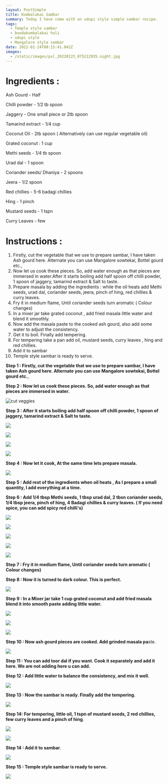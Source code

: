 ```yaml
---
layout: PostSimple
title: Kumbalakai Sambar
summary: Today I have come with an udupi style simple sambar recipe.
tags:
  - Temple style sambar
  - boodakumbalakai huli
  - udupi style
  - Mangalore style sambar
date: 2022-01-24T08:15:41.042Z
images:
  - /static/images/pxl_20220123_075212935.night.jpg
---
```

# **Ingredients :**

Ash Gourd - Half

Chilli powder - 1/2 tb spoon

Jaggery - One small piece or 2tb spoon

Tamarind extract - 1/4 cup

Coconut Oil - 2tb spoon ( Alternatively can use regular vegetable oil)

Grated coconut : 1 cup

Methi seeds - 1/4 tb spoon

Urad dal - 1 spoon

Coriander seeds/ Dhaniya - 2 spoons

Jeera - 1/2 spoon

Red chillies - 5-6 badagi chillies

Hing - 1 pinch

Mustard seeds - 1 tspn

Curry Leaves - few

# Instructions :

1. Firstly, cut the vegetable that we use to prepare sambar, I have taken Ash gourd here. Alternate you can use Mangalore sowtekai, Bottel gourd etc.,
2. Now let us cook these pieces. So, add water enough as that pieces are immersed in water.After it starts boiling add half spoon off chilli powder,  1 spoon of jaggery, tamarind extract & Salt to taste.
3. Prepare masala by adding the ingredients : while the oil heats add Methi seeds, urad dal, coriander seeds, jeera, pinch of hing, red chillies & curry leaves.
4. Fry it in medium flame, Until coriander seeds turn aromatic ( Colour changes)
5. In a mixer jar take grated coconut , add fried masala little water and blend it smoothly.
6. Now add the masala paste to the cooked ash gourd, also add some water to adjust the consistency.
7. Get it to boil. Finally add tempering.
8. For tempering take a pan add oil, mustard seeds, curry leaves , hing and red chillies.
9. Add it to sambar
10. Temple style sambar is ready to serve.

**Step 1 : Firstly, cut the vegetable that we use to prepare sambar, I have taken Ash gourd here. Alternate you can use Mangalore sowtekai, Bottel gourd etc.**,

**Step 2 : Now let us cook these pieces. So, add water enough as that pieces are immersed in water.**

![cut veggies](https://res.cloudinary.com/abhiruchi/image/upload/c_scale,w_527/v1643073125/pxl_20220123_043744646.night_xvcdnp.jpg)

**Step 3 : After it starts boiling add half spoon off chilli powder,  1 spoon of jaggery, tamarind extract & Salt to taste.**

![](/static/images/pxl_20220123_044048042.night.jpg)

![](/static/images/pxl_20220123_044211869.night.jpg)

![](/static/images/pxl_20220123_044125312.night.jpg)

![](/static/images/pxl_20220123_044012203.night.jpg)

**Step 4 : Now let it cook, At the same time lets prepare masala.**

![](/static/images/pxl_20220123_044244036.night.jpg)

**Step 5 : Add rest of the ingredients when oil heats , As I prepare a small quantity, I add everything at a time.**

**Step 6 : Add 1/4 tbsp Methi seeds, 1 tbsp urad dal, 2 tbsn coriander seeds, 1/4 tbsp jeera, pinch of hing, 4 Badagi chillies & curry leaves. ( If you need spice, you can add spicy red chilli's)**

![](/static/images/pxl_20220123_044358440.night.jpg)

![](/static/images/pxl_20220123_044423148.night.jpg)

![](/static/images/pxl_20220123_044437925.night.jpg)

![](/static/images/pxl_20220123_044504603.night.jpg)

![](/static/images/pxl_20220123_044604998.night.jpg)

**Step 7 : Fry it in medium flame, Until coriander seeds turn aromatic ( Colour changes)**

**Step 8 : Now it is turned to dark colour. This is perfect.**

![](/static/images/pxl_20220123_044914878.night.jpg)

**Step 9 : In a Mixer jar take 1 cup grated coconut and add fried masala blend it into smooth paste adding little water.**

![](/static/images/pxl_20220123_045255128.night.jpg)

![](/static/images/pxl_20220123_045322875.night.jpg)

![](/static/images/pxl_20220123_045553472.night.jpg)

**Step 10 : Now ash gourd pieces are cooked. Add grinded masala pa**ste.

![](/static/images/pxl_20220123_045616070.night.jpg)

**Step 11 : You can add toor dal if you want. Cook it separately and add it here. We are not adding here u can add.**

**Step 12 : Add little water to balance the consistency, and mix it well.**

![](/static/images/pxl_20220123_045818053.night.jpg)

**Step 13 : Now the sambar is ready. Finally add the tempering.**

![](/static/images/pxl_20220123_050506680.night.jpg)

**Step 14: For tempering, little oil, 1 tspn of mustard seeds, 2 red chillies, few curry leaves and a pinch of hing**.

![](/static/images/pxl_20220123_050000326.night.jpg)

![](/static/images/pxl_20220123_050039303.night.jpg)

**Step 14 : Add it to sambar**.

![](/static/images/pxl_20220123_050056950.night.jpg)

**Step 15 : Temple style sambar is ready to serve.**

![](/static/images/pxl_20220123_075212935.night.jpg)